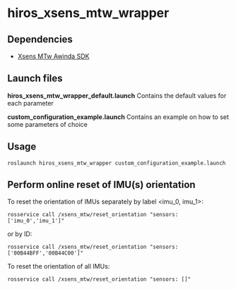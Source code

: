 # hiros_xsens_mtw_wrapper


## Dependencies
* [Xsens MTw Awinda SDK](https://www.xsens.com/products/mtw-awinda)


## Launch files
**hiros\_xsens\_mtw\_wrapper\_default.launch**
Contains the default values for each parameter

**custom\_configuration\_example.launch**
Contains an example on how to set some parameters of choice


## Usage
```
roslaunch hiros_xsens_mtw_wrapper custom_configuration_example.launch
```

## Perform online reset of IMU(s) orientation
To reset the orientation of IMUs separately by label <imu_0, imu_1>:
```
rosservice call /xsens_mtw/reset_orientation "sensors: ['imu_0','imu_1']"
```
or by ID:
```
rosservice call /xsens_mtw/reset_orientation "sensors: ['00B44BFF','00B44C00']"
```

To reset the orientation of all IMUs:
```
rosservice call /xsens_mtw/reset_orientation "sensors: []"
```
